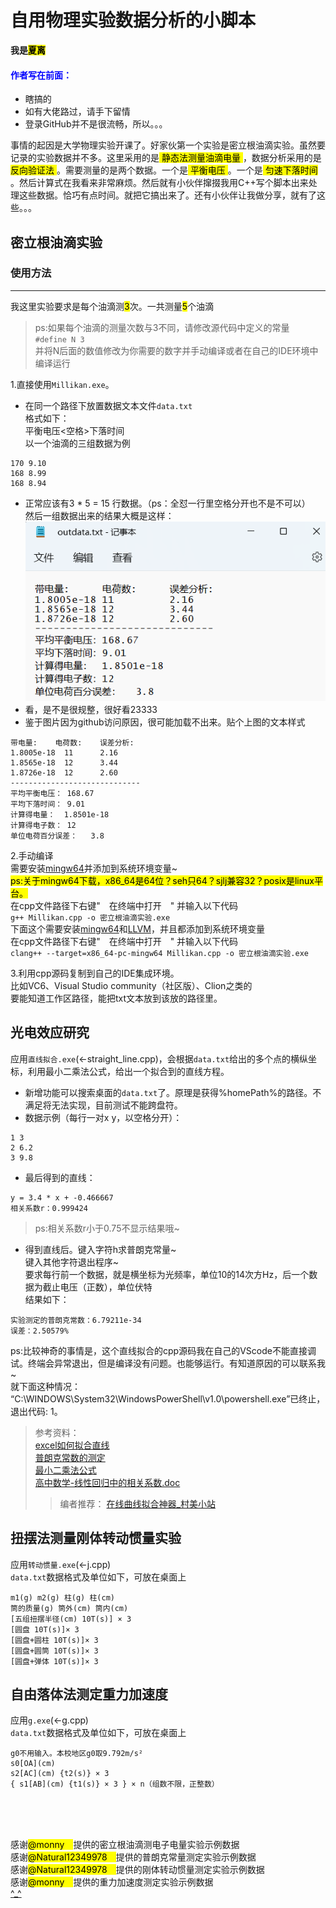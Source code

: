 # 自用物理实验数据分析的小脚本 #
**我是<mark>夏离</mark>**
<!-- 我永远喜欢牛杂师傅！！！！！ -->
<!-- 干内，github网页md语法不支持h5标签 -->
#### <font color = blue>作者写在前面：</font> ####
* 瞎搞的
* 如有大佬路过，请手下留情  
* 登录GitHub并不是很流畅，所以。。。

事情的起因是大学物理实验开课了。好家伙第一个实验是密立根油滴实验。虽然要记录的实验数据并不多。这里采用的是<mark>  静态法测量油滴电量  </mark>，数据分析采用的是<mark>  反向验证法  </mark>。需要测量的是两个数据。一个是<mark>  平衡电压  </mark>。一个是<mark>  匀速下落时间  </mark>。然后计算式在我看来非常麻烦。然后就有小伙伴撺掇我用C++写个脚本出来处理这些数据。恰巧有点时间。就把它搞出来了。还有小伙伴让我做分享，就有了这些。。。
## 密立根油滴实验 ##
### 使用方法 ###
---
我这里实验要求是每个油滴测<mark>3</mark>次。一共测量<mark>5</mark>个油滴  
>ps:如果每个油滴的测量次数与3不同，请修改源代码中定义的常量  
`#define N 3`  
并将N后面的数值修改为你需要的数字并手动编译或者在自己的IDE环境中编译运行

1.直接使用`Millikan.exe`。
* 在同一个路径下放置数据文本文件`data.txt`  
格式如下：  
平衡电压<空格>下落时间  
以一个油滴的三组数据为例
```
170 9.10
168 8.99
168 8.94
```
* 正常应该有3 * 5 = 15 行数据。（ps：全怼一行里空格分开也不是不可以）  
然后一组数据出来的结果大概是这样：  
![一张图片](suoyin/Snipaste_2022-11-14_23-53-40.png)  
* 看，是不是很规整，很好看23333  
* 鉴于图片因为github访问原因，很可能加载不出来。贴个上图的文本样式
```
带电量:	电荷数:	误差分析:	
1.8005e-18	11		2.16
1.8565e-18	12		3.44
1.8726e-18	12		2.60
-----------------------------
平均平衡电压：	168.67
平均下落时间：	9.01
计算得电量：	1.8501e-18
计算得电子数：	12
单位电荷百分误差：	3.8
```

2.手动编译  
需要安装[mingw64](https://sourceforge.net/projects/mingw-w64/files/)并添加到系统环境变量~  
<mark>ps:关于mingw64下载，x86_64是64位？seh只64？sjlj兼容32？posix是linux平台。</mark>  
在cpp文件路径下右键"&emsp;在终端中打开&emsp;" 并输入以下代码  
`g++ Millikan.cpp -o 密立根油滴实验.exe`  
下面这个需要安装[mingw64](https://sourceforge.net/projects/mingw-w64/files/)和[LLVM](https://github.com/llvm/llvm-project)，并且都添加到系统环境变量  
在cpp文件路径下右键"&emsp;在终端中打开&emsp;" 并输入以下代码  
`clang++ --target=x86_64-pc-mingw64 Millikan.cpp -o 密立根油滴实验.exe`  

3.利用cpp源码复制到自己的IDE集成环境。  
比如VC6、Visual Studio community（社区版）、Clion之类的  
要能知道工作区路径，能把txt文本放到该放的路径里。  

## 光电效应研究 ##
应用`直线拟合.exe`(<-straight_line.cpp)，会根据`data.txt`给出的多个点的横纵坐标，利用最小二乘法公式，给出一个拟合到的直线方程。  
* 新增功能可以搜索桌面的`data.txt`了。原理是获得%homePath%的路径。不满足将无法实现，目前测试不能跨盘符。
* 数据示例（每行一对x y，以空格分开）：
```
1 3
2 6.2
3 9.8
```
* 最后得到的直线：
```
y = 3.4 * x + -0.466667
相关系数r：0.999424
```
>ps:相关系数r小于0.75不显示结果哦~
* 得到直线后。键入字符h求普朗克常量~  
键入其他字符退出程序~  
要求每行前一个数据，就是横坐标为光频率，单位10的14次方Hz，后一个数据为截止电压（正数），单位伏特  
结果如下：
```
实验测定的普朗克常数：6.79211e-34
误差：2.50579%
```
ps:比较神奇的事情是，这个直线拟合的cpp源码我在自己的VScode不能直接调试。终端会异常退出，但是编译没有问题。也能够运行。有知道原因的可以联系我~  
就下面这种情况：  
“C:\WINDOWS\System32\WindowsPowerShell\v1.0\powershell.exe”已终止，退出代码: 1。

>参考资料：  
[excel如何拟合直线](https://m.php.cn/topic/excel/470923.html)  
[普朗克常数的测定](https://wenku.baidu.com/view/8666c25401768e9951e79b89680203d8ce2f6ac3.html?_wkts_=1668475679597&bdQuery=%E6%99%AE%E6%9C%97%E5%85%8B%E5%B8%B8%E6%95%B0%E5%AE%9E%E9%AA%8C%E8%AE%A1%E7%AE%97)  
[最小二乘法公式](https://baike.baidu.com/item/%E6%9C%80%E5%B0%8F%E4%BA%8C%E4%B9%98%E6%B3%95%E5%85%AC%E5%BC%8F/6263689?fr=aladdin)  
[高中数学-线性回归中的相关系数.doc](https://max.book118.com/html/2018/1116/5111321143001331.shtm)
>>编者推荐：
[在线曲线拟合神器_村美小站](http://www.qinms.com/webapp/curvefit/cf.aspx)  

## 扭摆法测量刚体转动惯量实验 ##
应用`转动惯量.exe`(<-j.cpp)  
`data.txt`数据格式及单位如下，可放在桌面上
```
m1(g) m2(g) 柱(g) 柱(cm)
筒的质量(g) 筒外(cm) 筒内(cm) 
[五组扭摆半径(cm) 10T(s)] × 3
[圆盘 10T(s)]× 3
[圆盘+圆柱 10T(s)]× 3
[圆盘+圆筒 10T(s)]× 3
[圆盘+弹体 10T(s)]× 3
```

## 自由落体法测定重力加速度 ##
应用`g.exe`(<-g.cpp)  
`data.txt`数据格式及单位如下，可放在桌面上
```
g0不用输入。本校地区g0取9.792m/s²
s0[OA](cm)
s2[AC](cm) {t2(s)} × 3
{ s1[AB](cm) {t1(s)} × 3 } × n（组数不限，正整数）
```


</br>
</br>
</br>

感谢<mark>@monny&emsp;</mark>提供的密立根油滴测电子电量实验示例数据  
感谢<mark>@Natural12349978&emsp;</mark>提供的普朗克常量测定实验示例数据  
感谢<mark>@Natural12349978&emsp;</mark>提供的刚体转动惯量测定实验示例数据  
感谢<mark>@monny&emsp;</mark>提供的重力加速度测定实验示例数据  
[^_^](如何联系我？可以在github留言。本文档尾也有其他方式)  
<!-- [帖子题主是我~](https://bbs.mihoyo.com/ys/article/17396735) -->
<!-- [网易云音乐~](https://music.163.com/#/user/home?id=587000409) -->
